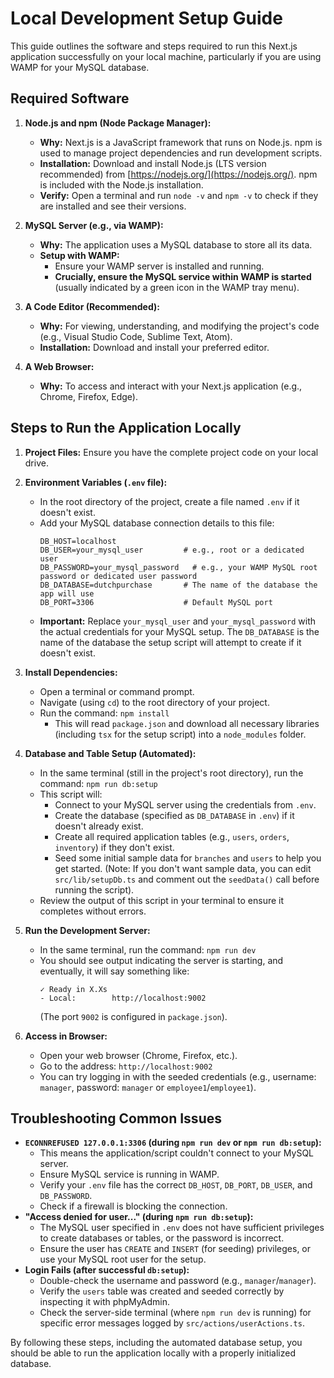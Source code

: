 
# Local Development Setup Guide

This guide outlines the software and steps required to run this Next.js application successfully on your local machine, particularly if you are using WAMP for your MySQL database.

## Required Software

1.  **Node.js and npm (Node Package Manager):**
    *   **Why:** Next.js is a JavaScript framework that runs on Node.js. npm is used to manage project dependencies and run development scripts.
    *   **Installation:** Download and install Node.js (LTS version recommended) from [https://nodejs.org/](https://nodejs.org/). npm is included with the Node.js installation.
    *   **Verify:** Open a terminal and run `node -v` and `npm -v` to check if they are installed and see their versions.

2.  **MySQL Server (e.g., via WAMP):**
    *   **Why:** The application uses a MySQL database to store all its data.
    *   **Setup with WAMP:**
        *   Ensure your WAMP server is installed and running.
        *   **Crucially, ensure the MySQL service within WAMP is started** (usually indicated by a green icon in the WAMP tray menu).

3.  **A Code Editor (Recommended):**
    *   **Why:** For viewing, understanding, and modifying the project's code (e.g., Visual Studio Code, Sublime Text, Atom).
    *   **Installation:** Download and install your preferred editor.

4.  **A Web Browser:**
    *   **Why:** To access and interact with your Next.js application (e.g., Chrome, Firefox, Edge).

## Steps to Run the Application Locally

1.  **Project Files:** Ensure you have the complete project code on your local drive.

2.  **Environment Variables (`.env` file):**
    *   In the root directory of the project, create a file named `.env` if it doesn't exist.
    *   Add your MySQL database connection details to this file:
        ```dotenv
        DB_HOST=localhost
        DB_USER=your_mysql_user         # e.g., root or a dedicated user
        DB_PASSWORD=your_mysql_password   # e.g., your WAMP MySQL root password or dedicated user password
        DB_DATABASE=dutchpurchase       # The name of the database the app will use
        DB_PORT=3306                    # Default MySQL port
        ```
    *   **Important:** Replace `your_mysql_user` and `your_mysql_password` with the actual credentials for your MySQL setup. The `DB_DATABASE` is the name of the database the setup script will attempt to create if it doesn't exist.

3.  **Install Dependencies:**
    *   Open a terminal or command prompt.
    *   Navigate (using `cd`) to the root directory of your project.
    *   Run the command: `npm install`
        *   This will read `package.json` and download all necessary libraries (including `tsx` for the setup script) into a `node_modules` folder.

4.  **Database and Table Setup (Automated):**
    *   In the same terminal (still in the project's root directory), run the command:
        `npm run db:setup`
    *   This script will:
        *   Connect to your MySQL server using the credentials from `.env`.
        *   Create the database (specified as `DB_DATABASE` in `.env`) if it doesn't already exist.
        *   Create all required application tables (e.g., `users`, `orders`, `inventory`) if they don't exist.
        *   Seed some initial sample data for `branches` and `users` to help you get started.
          (Note: If you don't want sample data, you can edit `src/lib/setupDb.ts` and comment out the `seedData()` call before running the script).
    *   Review the output of this script in your terminal to ensure it completes without errors.

5.  **Run the Development Server:**
    *   In the same terminal, run the command: `npm run dev`
    *   You should see output indicating the server is starting, and eventually, it will say something like:
        ```
        ✓ Ready in X.Xs
        - Local:        http://localhost:9002
        ```
        (The port `9002` is configured in `package.json`).

6.  **Access in Browser:**
    *   Open your web browser (Chrome, Firefox, etc.).
    *   Go to the address: `http://localhost:9002`
    *   You can try logging in with the seeded credentials (e.g., username: `manager`, password: `manager` or `employee1`/`employee1`).

## Troubleshooting Common Issues

*   **`ECONNREFUSED 127.0.0.1:3306` (during `npm run dev` or `npm run db:setup`):**
    *   This means the application/script couldn't connect to your MySQL server.
    *   Ensure MySQL service is running in WAMP.
    *   Verify your `.env` file has the correct `DB_HOST`, `DB_PORT`, `DB_USER`, and `DB_PASSWORD`.
    *   Check if a firewall is blocking the connection.
*   **"Access denied for user..." (during `npm run db:setup`):**
    *   The MySQL user specified in `.env` does not have sufficient privileges to create databases or tables, or the password is incorrect.
    *   Ensure the user has `CREATE` and `INSERT` (for seeding) privileges, or use your MySQL root user for the setup.
*   **Login Fails (after successful `db:setup`):**
    *   Double-check the username and password (e.g., `manager`/`manager`).
    *   Verify the `users` table was created and seeded correctly by inspecting it with phpMyAdmin.
    *   Check the server-side terminal (where `npm run dev` is running) for specific error messages logged by `src/actions/userActions.ts`.

By following these steps, including the automated database setup, you should be able to run the application locally with a properly initialized database.
